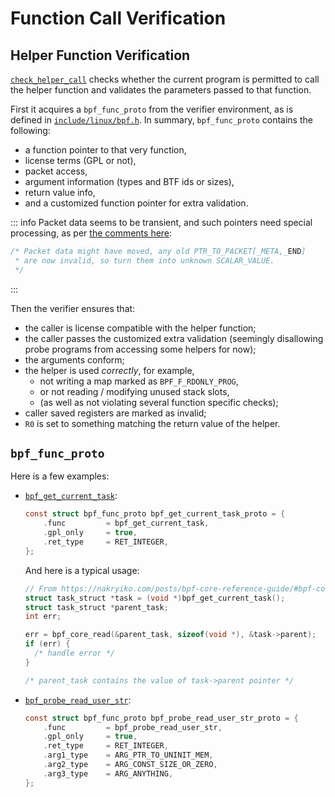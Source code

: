 # Function Call Verification

## Helper Function Verification

[`check_helper_call`](https://github.com/torvalds/linux/blob/4dc12f37a8e98e1dca5521c14625c869537b50b6/kernel/bpf/verifier.c#L7233-L7631)
checks whether the current program is permitted to call the helper function
and validates the parameters passed to that function.

First it acquires a `bpf_func_proto` from the verifier environment,
as is defined in [`include/linux/bpf.h`](https://github.com/torvalds/linux/blob/4dc12f37a8e98e1dca5521c14625c869537b50b6/include/linux/bpf.h#L563-L602).
In summary, `bpf_func_proto` contains the following:
- a function pointer to that very function,
- license terms (GPL or not),
- packet access,
- argument information (types and BTF ids or sizes),
- return value info,
- and a customized function pointer for extra validation.

::: info
Packet data seems to be transient, and such pointers need special processing,
as per [the comments here](https://github.com/torvalds/linux/blob/4dc12f37a8e98e1dca5521c14625c869537b50b6/kernel/bpf/verifier.c#L6566-L6568):

```c
/* Packet data might have moved, any old PTR_TO_PACKET[_META,_END]
 * are now invalid, so turn them into unknown SCALAR_VALUE.
 */
```
:::

Then the verifier ensures that:
- the caller is license compatible with the helper function;
- the caller passes the customized extra validation
  (seemingly disallowing probe programs from accessing some helpers for now);
- the arguments conform;
- the helper is used _correctly_, for example,
  - not writing a map marked as `BPF_F_RDONLY_PROG`,
  - or not reading / modifying unused stack slots,
  - (as well as not violating several function specific checks);
- caller saved registers are marked as invalid;
- `R0` is set to something matching the return value of the helper.

## `bpf_func_proto`

Here is a few examples:

- [`bpf_get_current_task`](https://github.com/torvalds/linux/blob/4dc12f37a8e98e1dca5521c14625c869537b50b6/kernel/trace/bpf_trace.c#L762):

  ```c
  const struct bpf_func_proto bpf_get_current_task_proto = {
      .func         = bpf_get_current_task,
      .gpl_only     = true,
      .ret_type     = RET_INTEGER,
  };
  ```

  And here is a typical usage:

  ```c
  // From https://nakryiko.com/posts/bpf-core-reference-guide/#bpf-core-read
  struct task_struct *task = (void *)bpf_get_current_task();
  struct task_struct *parent_task;
  int err;

  err = bpf_core_read(&parent_task, sizeof(void *), &task->parent);
  if (err) {
    /* handle error */
  }

  /* parent_task contains the value of task->parent pointer */
  ```

- [`bpf_probe_read_user_str`](https://github.com/torvalds/linux/blob/4dc12f37a8e98e1dca5521c14625c869537b50b6/kernel/trace/bpf_trace.c#L216):

  ```c
  const struct bpf_func_proto bpf_probe_read_user_str_proto = {
      .func         = bpf_probe_read_user_str,
      .gpl_only     = true,
      .ret_type     = RET_INTEGER,
      .arg1_type    = ARG_PTR_TO_UNINIT_MEM,
      .arg2_type    = ARG_CONST_SIZE_OR_ZERO,
      .arg3_type    = ARG_ANYTHING,
  };
  ```
